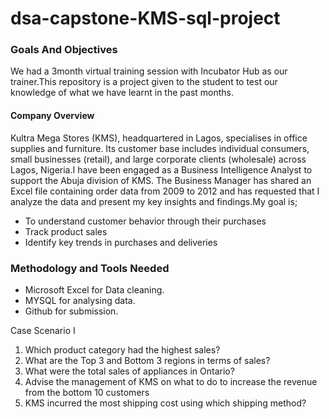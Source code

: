 # dsa-capstone-KMS-sql-project
### Goals And Objectives
We had a 3month virtual training session with Incubator Hub as our trainer.This repository is a project given to the student to test our knowledge of what we have learnt in the past months.
#### Company Overview
Kultra Mega Stores (KMS), headquartered in Lagos, specialises in office supplies and furniture. Its customer base includes individual consumers, small businesses (retail), and large corporate clients (wholesale) across Lagos, Nigeria.I have been engaged as a Business Intelligence Analyst to support the Abuja division of
KMS. The Business Manager has shared an Excel file containing order data from 2009 to 2012 and has requested that I analyze the data and present my key insights and
findings.My goal is;
- To understand customer behavior through their purchases
- Track product sales
- Identify key trends in purchases and deliveries

### Methodology and Tools Needed
- Microsoft Excel for Data cleaning.
- MYSQL for analysing data.
- Github for submission.



Case Scenario I
1. Which product category had the highest sales?
2. What are the Top 3 and Bottom 3 regions in terms of sales?
3. What were the total sales of appliances in Ontario?
4. Advise the management of KMS on what to do to increase the revenue from the bottom
10 customers
5. KMS incurred the most shipping cost using which shipping method?
